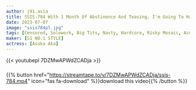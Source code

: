 ```yaml
---
author: j91.asia
title: SSIS-784 With 1 Month Of Abstinence And Teasing, I'm Going To Have A Plump J-cup BODY With The Highest Sensitivity! The End Of Patience's Great Awakening Acme Trance Hikaru Nagi
date: 2023-07-07
image: "ssis784pl.jpg"
tags: [Censored, Solowork, Big Tits, Nasty, Hardcore, Risky Mosaic, Acme · Orgasm]
maker: [S1 NO.1 STYLE]
actress: [Asuka Aka]
---
```



{{< youtubepl 7DZMwAPWdZCADja >}}
###

{{% button href="https://streamtape.to/v/7DZMwAPWdZCADja/ssis-784.mp4" icon="fas fa-download" %}}download this video{{% /button %}}

